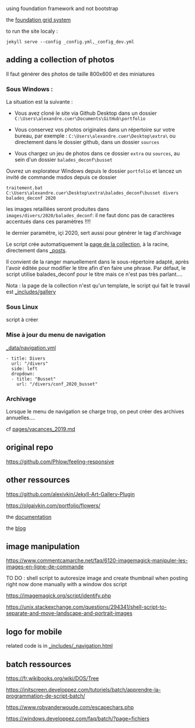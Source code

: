 using foundation framework and not bootstrap 

the [foundation grid system](https://get.foundation/sites/docs-v5/components/grid.html)

to run the site localy :

```
jekyll serve --config _config.yml,_config_dev.yml
```

## adding a collection of photos

Il faut générer des photos de taille 800x600 et des miniatures

### Sous Windows :

La situation est la suivante :

- Vous avez cloné le site via Github Desktop dans un dossier `C:\Users\alexandre.cuer\Documents\GitHub\portfolio`

- Vous conservez vos photos originales dans un répertoire sur votre bureau, par exemple : `C:\Users\alexandre.cuer\Desktop\extra\` ou directement dans le dossier github, dans un dossier `sources`

- Vous chargez un jeu de photos dans ce dossier `extra` ou `sources`, au sein d'un dossier `balades_deconf\busset`

Ouvrez un explorateur Windows depuis le dossier `portfolio` et lancez un invité de commande msdos depuis ce dossier

```
traitement.bat C:\Users\alexandre.cuer\Desktop\extra\balades_deconf\busset divers balades_deconf 2020
```
les images retaillées seront produites dans `images/divers/2020/balades_deconf`: il ne faut donc pas de caractères accentués dans ces paramètres !!!! 

le dernier paramètre, içi 2020, sert aussi pour générer le tag d'archivage

Le script crée automatiquement la [page de la collection](collection.md), à la racine, directement dans [_posts](_posts). 

Il convient de la ranger manuellement dans le sous-répertoire adapté, après l'avoir éditée pour modifier le titre afin d'en faire une phrase. Par défaut, le script utilise balades_deconf pour le titre mais ce n'est pas très parlant....

Nota : la page de la collection n'est qu'un template, le script qui fait le travail est [_includes/gallery](_includes/gallery)

### Sous Linux

script à créer

### Mise à jour du menu de navigation 

[_data/navigation.yml](_data/navigation.yml)

```
- title: Divers
  url: "/divers"
  side: left
  dropdown:
  - title: "Busset"
    url: "/divers/conf_2020_busset"
```

### Archivage

Lorsque le menu de navigation se charge trop, on peut créer des archives annuelles....

cf [pages/vacances_2019.md](pages/vacances_2019.md)

## original repo

https://github.com/Phlow/feeling-responsive

## other ressources

https://github.com/alexivkin/Jekyll-Art-Gallery-Plugin

https://olgaivkin.com/portfolio/flowers/

the [documentation](https://alexandrecuer.github.io/portfolio/documentation)

the [blog](https://alexandrecuer.github.io/portfolio/blog)

## image manipulation

https://www.commentcamarche.net/faq/6120-imagemagick-manipuler-les-images-en-ligne-de-commande

TO DO : shell script to autoresize image and create thumbnail when posting
right now done manually with a window dos script 

https://imagemagick.org/script/identify.php

https://unix.stackexchange.com/questions/294341/shell-script-to-separate-and-move-landscape-and-portrait-images

## logo for mobile

related code is in [_includes/_navigation.html](_includes/_navigation.html)

## batch ressources

https://fr.wikibooks.org/wiki/DOS/Tree

https://initscreen.developpez.com/tutoriels/batch/apprendre-la-programmation-de-script-batch/

https://www.robvanderwoude.com/escapechars.php

https://windows.developpez.com/faq/batch/?page=fichiers
